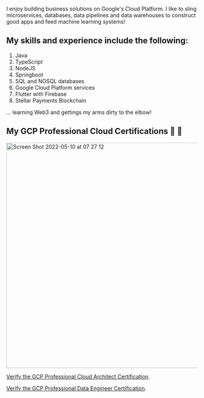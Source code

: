 I enjoy building business solutions on Google's Cloud Platform. I like to sling microservices, databases, data pipelines and data warehouses to construct good apps and feed machine learning systems!

## My skills and experience include the following:
1. Java
2. TypeScript
3. NodeJS
4. Springboot
5. SQL and NOSQL databases
6. Google Cloud Platform services
7. Flutter with Firebase
8. Stellar Payments Blockchain

... learning Web3 and gettings my arms dirty to the elbow!

## My GCP Professional Cloud Certifications 👋 👋
<img width="594" alt="Screen Shot 2022-05-10 at 07 27 12" src="https://user-images.githubusercontent.com/343710/167548728-eb8ebb52-04dc-42ef-9a10-febee82cb705.png">

[Verify the GCP Professional Cloud Architect Certification](https://www.credential.net/639a436a-58dd-4f27-8720-31bd79836c93?key=449eefa5bc8a3bb4cb29c8cba04acfa62d698b52f7afcbe2209fbdb31f4b3df3).

[Verify the GCP Professional Data Engineer Certification](https://www.credential.net/5e605a5b-4b1c-4380-8024-deb34f975f86?key=6714f2885cf5bd5d43f2779db3e99d80c5db226942292c9392489a702e9664dd#gs.101v3ak).

